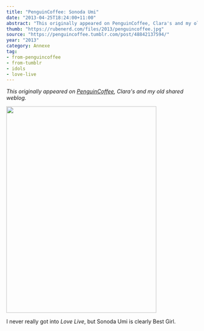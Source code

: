 ```yaml
---
title: "PenguinCoffee: Sonoda Umi"
date: "2013-04-25T18:24:00+11:00"
abstract: "This originally appeared on PenguinCoffee, Clara's and my old shared weblog."
thumb: "https://rubenerd.com/files/2013/penguincoffee.jpg"
source: "https://penguincoffee.tumblr.com/post/48842137594/"
year: "2013"
category: Annexe
tag:
- from-penguincoffee
- from-tumblr
- idols
- love-live
---
```

*This originally appeared on [PenguinCoffee](https://rubenerd.com/tag/from-penguincoffee/), Clara's and my old shared weblog.*

<img src="https://rubenerd.com/files/museum/penguincoffee-153983796635@1x.jpg" alt="" srcset="https://rubenerd.com/files/museum/penguincoffee-153983796635@1x.jpg 1x, https://rubenerd.com/files/museum/penguincoffee-153983796635@2x.jpg 2x" style="height:543px; width:395px;" />

I never really got into *Love Live*, but Sonoda Umi is clearly Best Girl.

